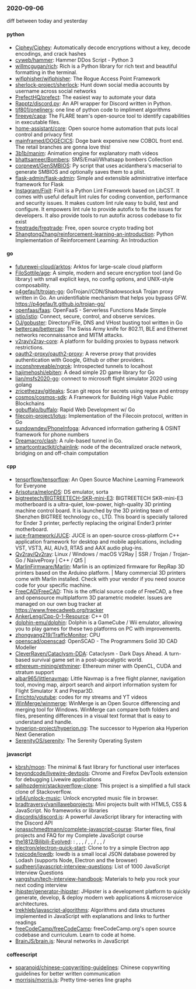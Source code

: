 ### 2020-09-06
diff between today and yesterday

#### python
* [Ciphey/Ciphey](https://github.com/Ciphey/Ciphey): Automatically decode encryptions without a key, decode encodings, and crack hashes
* [cyweb/hammer](https://github.com/cyweb/hammer): Hammer DDos Script - Python 3
* [willmcgugan/rich](https://github.com/willmcgugan/rich): Rich is a Python library for rich text and beautiful formatting in the terminal.
* [wifiphisher/wifiphisher](https://github.com/wifiphisher/wifiphisher): The Rogue Access Point Framework
* [sherlock-project/sherlock](https://github.com/sherlock-project/sherlock):  Hunt down social media accounts by username across social networks
* [PrefectHQ/prefect](https://github.com/PrefectHQ/prefect): The easiest way to automate your data
* [Rapptz/discord.py](https://github.com/Rapptz/discord.py): An API wrapper for Discord written in Python.
* [tjf801/oneliners](https://github.com/tjf801/oneliners): one line of python code to impliment algorithms
* [fireeye/capa](https://github.com/fireeye/capa): The FLARE team's open-source tool to identify capabilities in executable files.
* [home-assistant/core](https://github.com/home-assistant/core):  Open source home automation that puts local control and privacy first
* [mainframed/DOGECICS](https://github.com/mainframed/DOGECICS): Doge bank expensive new COBOL front end. The retail branches are gonna love this!
* [3b1b/manim](https://github.com/3b1b/manim): Animation engine for explanatory math videos
* [bhattsameer/Bombers](https://github.com/bhattsameer/Bombers): SMS/Email/Whatsapp bombers Collection  
* [corpnewt/GenSMBIOS](https://github.com/corpnewt/GenSMBIOS): Py script that uses acidanthera's macserial to generate SMBIOS and optionally saves them to a plist.
* [flask-admin/flask-admin](https://github.com/flask-admin/flask-admin): Simple and extensible administrative interface framework for Flask
* [Instagram/Fixit](https://github.com/Instagram/Fixit): Fixit is a Python Lint Framework based on LibCST. It comes with useful default lint rules for coding convention, performance and security issues. It makes custom lint rule easy to build, test and configure. It empowers lint rule to provide autofix to fix the issues for developers. It also provide tools to run autofix across codebase to fix exist
* [freqtrade/freqtrade](https://github.com/freqtrade/freqtrade): Free, open source crypto trading bot
* [ShangtongZhang/reinforcement-learning-an-introduction](https://github.com/ShangtongZhang/reinforcement-learning-an-introduction): Python Implementation of Reinforcement Learning: An Introduction

#### go
* [futurewei-cloud/arktos](https://github.com/futurewei-cloud/arktos): Arktos for large-scale cloud platform
* [FiloSottile/age](https://github.com/FiloSottile/age): A simple, modern and secure encryption tool (and Go library) with small explicit keys, no config options, and UNIX-style composability.
* [p4gefau1t/trojan-go](https://github.com/p4gefau1t/trojan-go): GoTrojan//CDN/ShadowsocksA Trojan proxy written in Go. An unidentifiable mechanism that helps you bypass GFW. https://p4gefau1t.github.io/trojan-go/
* [openfaas/faas](https://github.com/openfaas/faas): OpenFaaS - Serverless Functions Made Simple
* [istio/istio](https://github.com/istio/istio): Connect, secure, control, and observe services.
* [OJ/gobuster](https://github.com/OJ/gobuster): Directory/File, DNS and VHost busting tool written in Go
* [bettercap/bettercap](https://github.com/bettercap/bettercap): The Swiss Army knife for 802.11, BLE and Ethernet networks reconnaissance and MITM attacks.
* [v2ray/v2ray-core](https://github.com/v2ray/v2ray-core): A platform for building proxies to bypass network restrictions.
* [oauth2-proxy/oauth2-proxy](https://github.com/oauth2-proxy/oauth2-proxy): A reverse proxy that provides authentication with Google, Github or other providers.
* [inconshreveable/ngrok](https://github.com/inconshreveable/ngrok): Introspected tunnels to localhost
* [hajimehoshi/ebiten](https://github.com/hajimehoshi/ebiten): A dead simple 2D game library for Go
* [lian/msfs2020-go](https://github.com/lian/msfs2020-go): connect to microsoft flight simulator 2020 using golang
* [zricethezav/gitleaks](https://github.com/zricethezav/gitleaks): Scan git repos for secrets using regex and entropy 
* [cosmos/cosmos-sdk](https://github.com/cosmos/cosmos-sdk):  A Framework for Building High Value Public Blockchains 
* [gobuffalo/buffalo](https://github.com/gobuffalo/buffalo): Rapid Web Development w/ Go
* [filecoin-project/lotus](https://github.com/filecoin-project/lotus): Implementation of the Filecoin protocol, written in Go
* [sundowndev/PhoneInfoga](https://github.com/sundowndev/PhoneInfoga): Advanced information gathering & OSINT framework for phone numbers
* [Dreamacro/clash](https://github.com/Dreamacro/clash): A rule-based tunnel in Go.
* [smartcontractkit/chainlink](https://github.com/smartcontractkit/chainlink): node of the decentralized oracle network, bridging on and off-chain computation

#### cpp
* [tensorflow/tensorflow](https://github.com/tensorflow/tensorflow): An Open Source Machine Learning Framework for Everyone
* [Arisotura/melonDS](https://github.com/Arisotura/melonDS): DS emulator, sorta
* [bigtreetech/BIGTREETECH-SKR-mini-E3](https://github.com/bigtreetech/BIGTREETECH-SKR-mini-E3): BIGTREETECH SKR-mini-E3 motherboard is a ultra-quiet, low-power, high-quality 3D printing machine control board. It is launched by the 3D printing team of Shenzhen BIGTREE technology co., LTD. This board is specially tailored for Ender 3 printer, perfectly replacing the original Ender3 printer motherboard.
* [juce-framework/JUCE](https://github.com/juce-framework/JUCE): JUCE is an open-source cross-platform C++ application framework for desktop and mobile applications, including VST, VST3, AU, AUv3, RTAS and AAX audio plug-ins.
* [Qv2ray/Qv2ray](https://github.com/Qv2ray/Qv2ray):  Linux / Windows / macOS  V2Ray  |  SSR / Trojan / Trojan-Go / NaiveProxy |  C++ / Qt5  |  
* [MarlinFirmware/Marlin](https://github.com/MarlinFirmware/Marlin): Marlin is an optimized firmware for RepRap 3D printers based on the Arduino platform. | Many commercial 3D printers come with Marlin installed. Check with your vendor if you need source code for your specific machine.
* [FreeCAD/FreeCAD](https://github.com/FreeCAD/FreeCAD): This is the official source code of FreeCAD, a free and opensource multiplatform 3D parametric modeler. Issues are managed on our own bug tracker at https://www.freecadweb.org/tracker
* [AnkerLeng/Cpp-0-1-Resource](https://github.com/AnkerLeng/Cpp-0-1-Resource): C++  01
* [dolphin-emu/dolphin](https://github.com/dolphin-emu/dolphin): Dolphin is a GameCube / Wii emulator, allowing you to play games for these two platforms on PC with improvements.
* [zhongyang219/TrafficMonitor](https://github.com/zhongyang219/TrafficMonitor): CPU
* [openscad/openscad](https://github.com/openscad/openscad): OpenSCAD - The Programmers Solid 3D CAD Modeller
* [CleverRaven/Cataclysm-DDA](https://github.com/CleverRaven/Cataclysm-DDA): Cataclysm - Dark Days Ahead. A turn-based survival game set in a post-apocalyptic world.
* [ethereum-mining/ethminer](https://github.com/ethereum-mining/ethminer): Ethereum miner with OpenCL, CUDA and stratum support
* [albar965/littlenavmap](https://github.com/albar965/littlenavmap): Little Navmap is a free flight planner, navigation tool, moving map, airport search and airport information system for Flight Simulator X and Prepar3D.
* [Errichto/youtube](https://github.com/Errichto/youtube): codes for my streams and YT videos
* [WinMerge/winmerge](https://github.com/WinMerge/winmerge): WinMerge is an Open Source differencing and merging tool for Windows. WinMerge can compare both folders and files, presenting differences in a visual text format that is easy to understand and handle.
* [hyperion-project/hyperion.ng](https://github.com/hyperion-project/hyperion.ng): The successor to Hyperion aka Hyperion Next Generation
* [SerenityOS/serenity](https://github.com/SerenityOS/serenity): The Serenity Operating System 

#### javascript
* [kbrsh/moon](https://github.com/kbrsh/moon):  The minimal & fast library for functional user interfaces
* [beyondcode/livewire-devtools](https://github.com/beyondcode/livewire-devtools): Chrome and Firefox DevTools extension for debugging Livewire applications
* [salihozdemir/stackoverflow-clone](https://github.com/salihozdemir/stackoverflow-clone): This project is a simplified a full stack clone of Stackoverflow.
* [ix64/unlock-music](https://github.com/ix64/unlock-music): Unlock encrypted music file in browser. 
* [bradtraversy/vanillawebprojects](https://github.com/bradtraversy/vanillawebprojects): Mini projects built with HTML5, CSS & JavaScript. No frameworks or libraries
* [discordjs/discord.js](https://github.com/discordjs/discord.js): A powerful JavaScript library for interacting with the Discord API
* [jonasschmedtmann/complete-javascript-course](https://github.com/jonasschmedtmann/complete-javascript-course): Starter files, final projects and FAQ for my Complete JavaScript course
* [the1812/Bilibili-Evolved](https://github.com/the1812/Bilibili-Evolved): : , , ,  / , ,  / , ,  / 
* [electron/electron-quick-start](https://github.com/electron/electron-quick-start): Clone to try a simple Electron app
* [typicode/lowdb](https://github.com/typicode/lowdb):  lowdb is a small local JSON database powered by Lodash (supports Node, Electron and the browser)
* [sudheerj/javascript-interview-questions](https://github.com/sudheerj/javascript-interview-questions): List of 1000 JavaScript Interview Questions
* [yangshun/tech-interview-handbook](https://github.com/yangshun/tech-interview-handbook):  Materials to help you rock your next coding interview
* [jhipster/generator-jhipster](https://github.com/jhipster/generator-jhipster): JHipster is a development platform to quickly generate, develop, & deploy modern web applications & microservice architectures.
* [trekhleb/javascript-algorithms](https://github.com/trekhleb/javascript-algorithms):  Algorithms and data structures implemented in JavaScript with explanations and links to further readings
* [freeCodeCamp/freeCodeCamp](https://github.com/freeCodeCamp/freeCodeCamp): freeCodeCamp.org's open source codebase and curriculum. Learn to code at home.
* [BrainJS/brain.js](https://github.com/BrainJS/brain.js):  Neural networks in JavaScript

#### coffeescript
* [sparanoid/chinese-copywriting-guidelines](https://github.com/sparanoid/chinese-copywriting-guidelines): Chinese copywriting guidelines for better written communication
* [morrisjs/morris.js](https://github.com/morrisjs/morris.js): Pretty time-series line graphs
